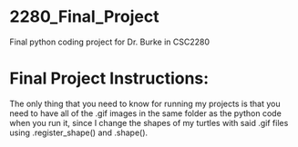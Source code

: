 # 2280_Final_Project
 Final python coding project for Dr. Burke in CSC2280
# Final Project Instructions:
 The only thing that you need to know for running my projects is that you need to have all of the .gif images in the same folder
 as the python code when you run it, since I change the shapes of my turtles with said .gif files using .register_shape() and .shape().